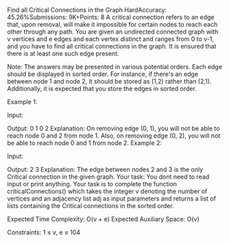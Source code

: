 Find all Critical Connections in the Graph
HardAccuracy: 45.26%Submissions: 9K+Points: 8
A critical connection refers to an edge that, upon removal, will make it impossible for certain nodes to reach each other through any path. You are given an undirected connected graph with v vertices and e edges and each vertex distinct and ranges from 0 to v-1, and you have to find all critical connections in the graph. It is ensured that there is at least one such edge present.

Note: The answers may be presented in various potential orders. Each edge should be displayed in sorted order. For instance, if there's an edge between node 1 and node 2, it should be stored as (1,2) rather than (2,1). Additionally, it is expected that you store the edges in sorted order.

Example 1:

Input:

Output:
0 1
0 2
Explanation: 
On removing edge (0, 1), you will not be able to
reach node 0 and 2 from node 1. Also, on removing
edge (0, 2), you will not be able to reach node 0
and 1 from node 2.
Example 2:

Input:

Output:
2 3
Explanation:
The edge between nodes 2 and 3 is the only
Critical connection in the given graph.
Your task:
You dont need to read input or print anything. Your task is to complete the function criticalConnections() which takes the integer v denoting the number of vertices and an adjacency list adj as input parameters and returns  a list of lists containing the Critical connections in the sorted order.

Expected Time Complexity: O(v + e)
Expected Auxiliary Space: O(v)

Constraints:
1 ≤ v, e ≤ 104